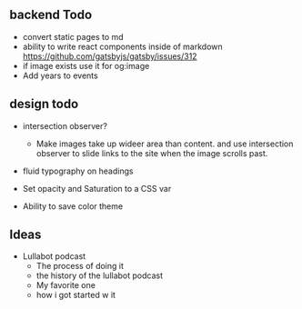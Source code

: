 ## backend Todo
* convert static pages to md
* ability to write react components inside of markdown https://github.com/gatsbyjs/gatsby/issues/312
* if image exists use it for og:image
* Add years to events

## design todo
* intersection observer?
  * Make images take up wideer area than content. and use intersection observer to slide links to the site when the image scrolls past.
* fluid typography on headings


* Set opacity and Saturation to a CSS var
* Ability to save color theme

## Ideas


* Lullabot podcast
  * The process of doing it
  * the history of the lullabot podcast
  * My favorite one
  * how i got started w it
